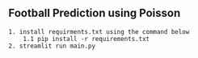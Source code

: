 ## Football Prediction using Poisson

```
1. install requirments.txt using the command below
    1.1 pip install -r requirements.txt
2. streamlit run main.py
```
